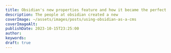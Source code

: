 ```yaml
---
title: Obsidian's new properties feature and how it became the perfect feature for Astro
description: The people at obsidian created a new
coverImage: ~/assets/images/posts/using-obsidian-as-a-cms
coverImageAlt: 
publishDate: 2023-10-15T23:25:00
author: 
keywords: 
draft: true
---
```

